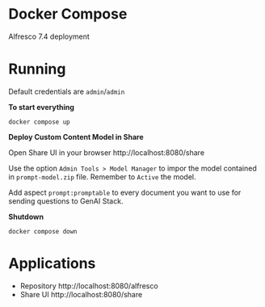 # Docker Compose

Alfresco 7.4 deployment

# Running

Default credentials are `admin`/`admin`

**To start everything**

```
docker compose up
```

**Deploy Custom Content Model in Share**

Open Share UI in your browser http://localhost:8080/share

Use the option `Admin Tools > Model Manager` to impor the model contained in `prompt-model.zip` file. Remember to `Active` the model.

Add aspect `prompt:promptable` to every document you want to use for sending questions to GenAI Stack.

**Shutdown**

```
docker compose down
```

# Applications

* Repository http://localhost:8080/alfresco
* Share UI http://localhost:8080/share